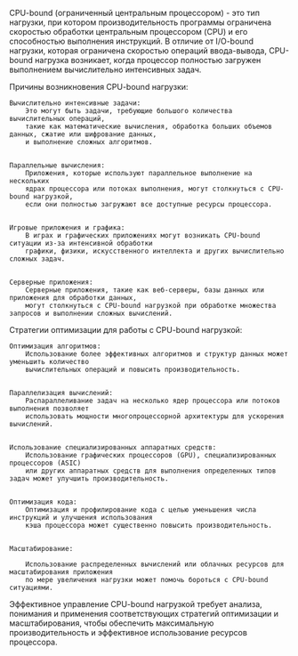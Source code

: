 

CPU-bound (ограниченный центральным процессором) - это тип нагрузки, при котором производительность программы 
ограничена скоростью обработки центральным процессором (CPU) и его способностью выполнения инструкций. 
В отличие от I/O-bound нагрузки, которая ограничена скоростью операций ввода-вывода, CPU-bound нагрузка возникает, 
когда процессор полностью загружен выполнением вычислительно интенсивных задач.


Причины возникновения CPU-bound нагрузки:

    Вычислительно интенсивные задачи:
        Это могут быть задачи, требующие большого количества вычислительных операций, 
        такие как математические вычисления, обработка больших объемов данных, сжатие или шифрование данных, 
        и выполнение сложных алгоритмов.


    Параллельные вычисления:
        Приложения, которые используют параллельное выполнение на нескольких 
        ядрах процессора или потоках выполнения, могут столкнуться с CPU-bound нагрузкой,
        если они полностью загружают все доступные ресурсы процессора.


    Игровые приложения и графика:
        В играх и графических приложениях могут возникать CPU-bound ситуации из-за интенсивной обработки
        графики, физики, искусственного интеллекта и других вычислительно сложных задач.


    Серверные приложения:
        Серверные приложения, такие как веб-серверы, базы данных или приложения для обработки данных,
        могут столкнуться с CPU-bound нагрузкой при обработке множества запросов и выполнении сложных вычислений.



Стратегии оптимизации для работы с CPU-bound нагрузкой:

    Оптимизация алгоритмов:
        Использование более эффективных алгоритмов и структур данных может уменьшить количество 
        вычислительных операций и повысить производительность.


    Параллелизация вычислений:
        Распараллеливание задач на несколько ядер процессора или потоков выполнения позволяет 
        использовать мощности многопроцессорной архитектуры для ускорения вычислений.


    Использование специализированных аппаратных средств:
        Использование графических процессоров (GPU), специализированных процессоров (ASIC) 
        или других аппаратных средств для выполнения определенных типов задач может улучшить производительность.


    Оптимизация кода:
        Оптимизация и профилирование кода с целью уменьшения числа инструкций и улучшения использования
        кэша процессора может существенно повысить производительность.


    Масштабирование: 
    
        Использование распределенных вычислений или облачных ресурсов для масштабирования приложения 
        по мере увеличения нагрузки может помочь бороться с CPU-bound ситуациями.



Эффективное управление CPU-bound нагрузкой требует анализа, понимания и применения соответствующих 
стратегий оптимизации и масштабирования, чтобы обеспечить максимальную производительность и 
эффективное использование ресурсов процессора.

